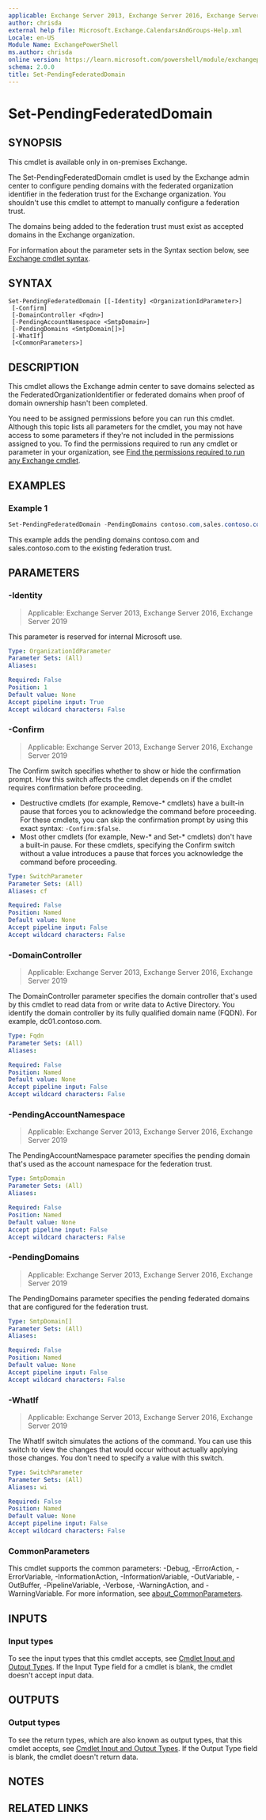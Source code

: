 ```yaml
---
applicable: Exchange Server 2013, Exchange Server 2016, Exchange Server 2019
author: chrisda
external help file: Microsoft.Exchange.CalendarsAndGroups-Help.xml
Locale: en-US
Module Name: ExchangePowerShell
ms.author: chrisda
online version: https://learn.microsoft.com/powershell/module/exchangepowershell/set-pendingfederateddomain
schema: 2.0.0
title: Set-PendingFederatedDomain
---
```


# Set-PendingFederatedDomain

## SYNOPSIS
This cmdlet is available only in on-premises Exchange.

The Set-PendingFederatedDomain cmdlet is used by the Exchange admin center to configure pending domains with the federated organization identifier in the federation trust for the Exchange organization. You shouldn't use this cmdlet to attempt to manually configure a federation trust.

The domains being added to the federation trust must exist as accepted domains in the Exchange organization.

For information about the parameter sets in the Syntax section below, see [Exchange cmdlet syntax](https://learn.microsoft.com/powershell/exchange/exchange-cmdlet-syntax).

## SYNTAX

```
Set-PendingFederatedDomain [[-Identity] <OrganizationIdParameter>]
 [-Confirm]
 [-DomainController <Fqdn>]
 [-PendingAccountNamespace <SmtpDomain>]
 [-PendingDomains <SmtpDomain[]>]
 [-WhatIf]
 [<CommonParameters>]
```

## DESCRIPTION
This cmdlet allows the Exchange admin center to save domains selected as the FederatedOrganizationIdentifier or federated domains when proof of domain ownership hasn't been completed.

You need to be assigned permissions before you can run this cmdlet. Although this topic lists all parameters for the cmdlet, you may not have access to some parameters if they're not included in the permissions assigned to you. To find the permissions required to run any cmdlet or parameter in your organization, see [Find the permissions required to run any Exchange cmdlet](https://learn.microsoft.com/powershell/exchange/find-exchange-cmdlet-permissions).

## EXAMPLES

### Example 1
```powershell
Set-PendingFederatedDomain -PendingDomains contoso.com,sales.contoso.com
```

This example adds the pending domains contoso.com and sales.contoso.com to the existing federation trust.

## PARAMETERS

### -Identity

> Applicable: Exchange Server 2013, Exchange Server 2016, Exchange Server 2019

This parameter is reserved for internal Microsoft use.

```yaml
Type: OrganizationIdParameter
Parameter Sets: (All)
Aliases:

Required: False
Position: 1
Default value: None
Accept pipeline input: True
Accept wildcard characters: False
```

### -Confirm

> Applicable: Exchange Server 2013, Exchange Server 2016, Exchange Server 2019

The Confirm switch specifies whether to show or hide the confirmation prompt. How this switch affects the cmdlet depends on if the cmdlet requires confirmation before proceeding.

- Destructive cmdlets (for example, Remove-\* cmdlets) have a built-in pause that forces you to acknowledge the command before proceeding. For these cmdlets, you can skip the confirmation prompt by using this exact syntax: `-Confirm:$false`.
- Most other cmdlets (for example, New-\* and Set-\* cmdlets) don't have a built-in pause. For these cmdlets, specifying the Confirm switch without a value introduces a pause that forces you acknowledge the command before proceeding.

```yaml
Type: SwitchParameter
Parameter Sets: (All)
Aliases: cf

Required: False
Position: Named
Default value: None
Accept pipeline input: False
Accept wildcard characters: False
```

### -DomainController

> Applicable: Exchange Server 2013, Exchange Server 2016, Exchange Server 2019

The DomainController parameter specifies the domain controller that's used by this cmdlet to read data from or write data to Active Directory. You identify the domain controller by its fully qualified domain name (FQDN). For example, dc01.contoso.com.

```yaml
Type: Fqdn
Parameter Sets: (All)
Aliases:

Required: False
Position: Named
Default value: None
Accept pipeline input: False
Accept wildcard characters: False
```

### -PendingAccountNamespace

> Applicable: Exchange Server 2013, Exchange Server 2016, Exchange Server 2019

The PendingAccountNamespace parameter specifies the pending domain that's used as the account namespace for the federation trust.

```yaml
Type: SmtpDomain
Parameter Sets: (All)
Aliases:

Required: False
Position: Named
Default value: None
Accept pipeline input: False
Accept wildcard characters: False
```

### -PendingDomains

> Applicable: Exchange Server 2013, Exchange Server 2016, Exchange Server 2019

The PendingDomains parameter specifies the pending federated domains that are configured for the federation trust.

```yaml
Type: SmtpDomain[]
Parameter Sets: (All)
Aliases:

Required: False
Position: Named
Default value: None
Accept pipeline input: False
Accept wildcard characters: False
```

### -WhatIf

> Applicable: Exchange Server 2013, Exchange Server 2016, Exchange Server 2019

The WhatIf switch simulates the actions of the command. You can use this switch to view the changes that would occur without actually applying those changes. You don't need to specify a value with this switch.

```yaml
Type: SwitchParameter
Parameter Sets: (All)
Aliases: wi

Required: False
Position: Named
Default value: None
Accept pipeline input: False
Accept wildcard characters: False
```

### CommonParameters
This cmdlet supports the common parameters: -Debug, -ErrorAction, -ErrorVariable, -InformationAction, -InformationVariable, -OutVariable, -OutBuffer, -PipelineVariable, -Verbose, -WarningAction, and -WarningVariable. For more information, see [about_CommonParameters](https://go.microsoft.com/fwlink/p/?LinkID=113216).

## INPUTS

### Input types
To see the input types that this cmdlet accepts, see [Cmdlet Input and Output Types](https://go.microsoft.com/fwlink/p/?linkId=616387). If the Input Type field for a cmdlet is blank, the cmdlet doesn't accept input data.

## OUTPUTS

### Output types
To see the return types, which are also known as output types, that this cmdlet accepts, see [Cmdlet Input and Output Types](https://go.microsoft.com/fwlink/p/?linkId=616387). If the Output Type field is blank, the cmdlet doesn't return data.

## NOTES

## RELATED LINKS
